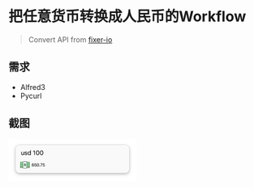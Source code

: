 # 把任意货币转换成人民币的Workflow
> Convert API from [fixer-io](https://github.com/hakanensari/fixer-io)  
## 需求
* Alfred3
* Pycurl
## 截图
<img src="https://raw.githubusercontent.com/Arrow-Li/Currency-Conversion-for-Alfred/master/ScreenShot.png" width = "50%" height = "50%" alt="ScreenShot" align=center/>
